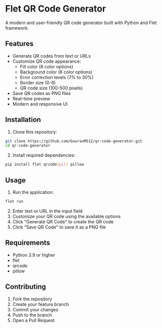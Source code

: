 # Flet QR Code Generator

A modern and user-friendly QR code generator built with Python and Flet framework.

## Features

- Generate QR codes from text or URLs
- Customize QR code appearance:
  - Fill color (8 color options)
  - Background color (8 color options)
  - Error correction levels (7% to 30%)
  - Border size (0-8)
  - QR code size (100-500 pixels)
- Save QR codes as PNG files
- Real-time preview
- Modern and responsive UI

## Installation

1. Clone this repository:
```bash
git clone https://github.com/GauravM512/qr-code-generator.git
cd qr-code-generator
```

2. Install required dependencies:
```bash
pip install flet qrcode[pil] pillow
```

## Usage

1. Run the application:
```bash
flet run
```

2. Enter text or URL in the input field
3. Customize your QR code using the available options
4. Click "Generate QR Code" to create the QR code
5. Click "Save QR Code" to save it as a PNG file

## Requirements

- Python 3.9 or higher
- flet
- qrcode
- pillow

## Contributing

1. Fork the repository
2. Create your feature branch
3. Commit your changes
4. Push to the branch
5. Open a Pull Request